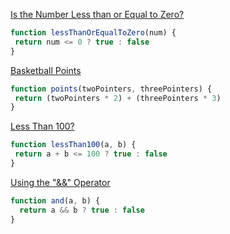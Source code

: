 <a href=https://edabit.com/challenge/PTiLYyb4A69KZtBCg>Is the Number Less than or Equal to Zero?</a>

```js
function lessThanOrEqualToZero(num) {
 return num <= 0 ? true : false
}
```

<a href=https://edabit.com/challenge/Y46Xp2pcvTB77bmdD>Basketball Points</a>

```js
function points(twoPointers, threePointers) {
 return (twoPointers * 2) + (threePointers * 3)
}
```

<a href=https://edabit.com/challenge/9MjEpkL7yAjAqiH58>Less Than 100?</a>

```js
function lessThan100(a, b) {
 return a + b <= 100 ? true : false
}
```

<a href=https://edabit.com/challenge/vJCZmgvvDjehyDcDK>Using the "&&" Operator</a>

```js
function and(a, b) {
  return a && b ? true : false
}
```